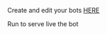 Create and edit your bots [HERE](https://discord.com/developers/applications)

Run <node bot.js> to serve live the bot